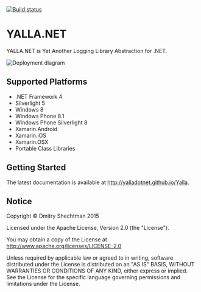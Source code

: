 [![Build status](https://ci.appveyor.com/api/projects/status/gdajpbvrddyb91hc)](https://ci.appveyor.com/project/dmitry-shechtman/yalla)

YALLA.NET
=========

YALLA.NET is Yet Another Logging Library Abstraction for .NET.


![Deployment diagram](https://rawgit.com/YallaDotNet/Yalla/master/Yalla.svg)


Supported Platforms
-------------------

* .NET Framework 4
* Silverlight 5
* Windows 8
* Windows Phone 8.1
* Windows Phone Silverlight 8
* Xamarin.Android
* Xamarin.iOS
* Xamarin.OSX
* Portable Class Libraries


Getting Started
---------------

The latest documentation is available at <http://yalladotnet.github.io/Yalla>.


Notice
------

   Copyright © Dmitry Shechtman 2015

   Licensed under the Apache License, Version 2.0 (the "License").

   You may obtain a copy of the License at
   http://www.apache.org/licenses/LICENSE-2.0

   Unless required by applicable law or agreed to in writing, software
   distributed under the License is distributed on an "AS IS" BASIS,
   WITHOUT WARRANTIES OR CONDITIONS OF ANY KIND, either express or implied.
   See the License for the specific language governing permissions and
   limitations under the License.
